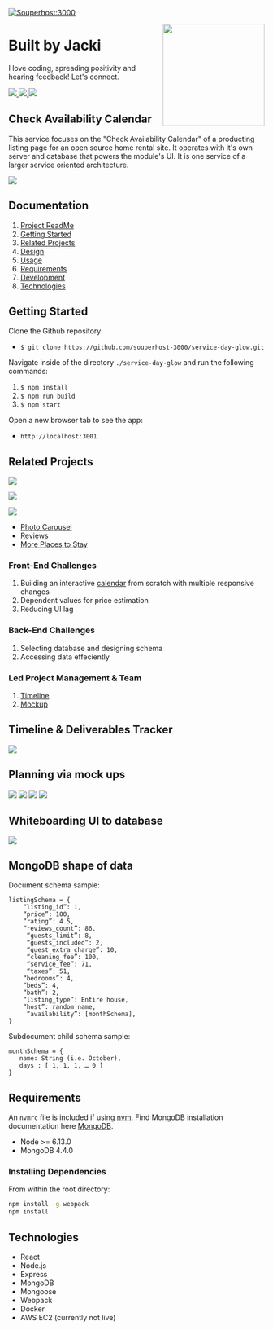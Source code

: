 [![Souperhost:3000](https://circleci.com/gh/souperhost-3000/service-day-glow.svg?style=shield)](https://github.com/souperhost-3000/service-day-glow/)

<a href="https://www.github.com/day-glow" target="_blank">
  <img align='right' src="https://media.giphy.com/media/bcKmIWkUMCjVm/giphy.gif" width='200"'/>
</a>

# Built by Jacki
I love coding, spreading positivity and hearing feedback! Let's connect.

<!-- LinkedIn -->
<a href="https://www.linkedin.com/in/jacki-yanamura/" target="_blank">
  <img src="https://img.shields.io/badge/-Jacki%20Yanamura-blue?style=for-the-badge&logo=Linkedin&logoColor=white"/>
</a>
<!-- Github -->
<a href="https://www.github.com/day-glow">
  <img src="https://img.shields.io/badge/DayGlow-black?style=for-the-badge&logo=github&logoColor=white"/>
</a>
<!-- Email -->
<a href="mailto:jacki.yanamura@gmail.com">
  <img src="https://img.shields.io/badge/EMAIL-jacki.yanamura%40gmail.com-1152ba?style=for-the-badge"/>
</a>

## Check Availability Calendar
This service focuses on the "Check Availability Calendar" of a producting listing page for an open source home rental site. It operates with it's own server and database that powers the module's UI.  It is one service of a larger service oriented architecture.

![](./img/availabilityCalendar.gif)

## Documentation
1. [Project ReadMe](./README.md)
1. [Getting Started](./documentation/getting-started.md)
1. [Related Projects](./documentation/related-projects.md)
1. [Design](./documentation/system-design.md)
1. [Usage](./documentation/getting-started.md)
1. [Requirements](./documentation/requirements.md)
1. [Development](./documentation/dependencies.md)
1. [Technologies](#Technologies)

## Getting Started

Clone the Github repository:
* `$ git clone https://github.com/souperhost-3000/service-day-glow.git`

Navigate inside of the directory `./service-day-glow` and run the following commands:
1. `$ npm install`
2. `$ npm run build`
3. `$ npm start`

Open a new browser tab to see the app:
* `http://localhost:3001`

## Related Projects

![](./img/reviews2.png)

![](./img/reviews1.png)

![](./img/morePlaces.png)

  - [Photo Carousel](https://github.com/souperhost-3000/service-eric)
  - [Reviews](https://github.com/souperhost-3000/service-chris)
  - [More Places to Stay](https://github.com/souperhost-3000/service-dannyhannyford)

### Front-End Challenges
1) Building an interactive [calendar](./documentation/design/mockup.md) from scratch with multiple responsive changes
2) Dependent values for price estimation
3) Reducing UI lag

### Back-End Challenges
1) Selecting database and designing schema
2) Accessing data effeciently

### Led Project Management & Team
1) [Timeline](./documentation/design/timeline.md)
2) [Mockup](./documentation/design/mockup.md)

## Timeline & Deliverables Tracker
![](./img/project-deliverables.png)

## Planning via mock ups
![](./img/front.png)
![](./img/calendar.png)
![](./img/guests.png)
![](./img/estimate.png)

## Whiteboarding UI to database
![](./img/calendar_whiteboarding.jpg)

## MongoDB shape of data
Document schema sample:
```
listingSchema = {
    “listing_id”: 1,
    “price”: 100,
    “rating”: 4.5,
    “reviews_count”: 86,
     “guests_limit”: 8,
     “guests_included”: 2,
     “guest_extra_charge”: 10,
     “cleaning_fee”: 100,
     “service_fee”: 71,
     “taxes”: 51,
	“bedrooms”: 4,
	“beds”: 4,
	“bath”: 2,
	“listing_type”: Entire house,
	“host”: random name,
     “availability”: [monthSchema],
}
```

Subdocument child schema sample:
```
monthSchema = {
   name: String (i.e. October),
   days : [ 1, 1, 1, … 0 ]
}
```

## Requirements

An `nvmrc` file is included if using [nvm](https://github.com/creationix/nvm).
Find MongoDB installation documentation here [MongoDB](https://docs.mongodb.com/manual/installation/).

- Node >= 6.13.0
- MongoDB 4.4.0

### Installing Dependencies

From within the root directory:
```sh
npm install -g webpack
npm install
```

## Technologies
* React
* Node.js
* Express
* MongoDB
* Mongoose
* Webpack
* Docker
* AWS EC2 (currently not live)
